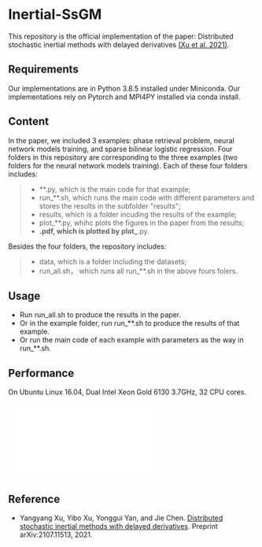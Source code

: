 # Inertial-SsGM

This repository is the official implementation of the paper: Distributed stochastic inertial methods with delayed derivatives [(Xu et al. 2021)](#xu2021distributed).

<!-- ## Table of Contents
- [Security](#security)
- [Background](#background)
- [Install](#install) 
 -->

## Requirements

Our implementations are in Python 3.8.5 installed under Miniconda. 
Our implementations rely on Pytorch and MPI4PY installed via conda install.

## Content

In the paper, we included 3 examples: phase retrieval problem, neural network models training, and sparse bilinear logistic regression.
Four folders in this repository are corresponding to the three examples (two folders for the neural network models training). 
Each of these four folders includes:
> - **.py, which is the main code for that example;
> - run_**.sh, which runs the main code with different parameters and stores the results in the subfolder "results";
> - results, which is a folder incuding the results of the example; 
> - plot_**.py, whihc plots the figures in the paper from the results;
> - **.pdf, which is plotted by plot_**.py.

Besides the four folders, the repository includes:
> - data, which is a folder including the datasets;
> - run_all.sh， which runs all run_**.sh in the above fours folers.

## Usage

- Run run_all.sh to produce the results in the paper. 
- Or in the example folder, run run_**.sh to produce the results of that example.
- Or run the main code of each example with parameters as the way in run_**.sh.

## Performance

On Ubuntu Linux 16.04, Dual Intel Xeon Gold 6130 3.7GHz, 32 CPU cores. 

![alt text](./PhaseRetrieval/PhaseRetrieval_m50000_d20000.pdf?raw=true "title")


## Reference  

- <a name="xu2021distributed"></a>Yangyang Xu, Yibo Xu, Yonggui Yan, and Jie Chen. [Distributed stochastic inertial methods with delayed derivatives](https://arxiv.org/abs/2107.11513). Preprint arXiv:2107.11513, 2021.
